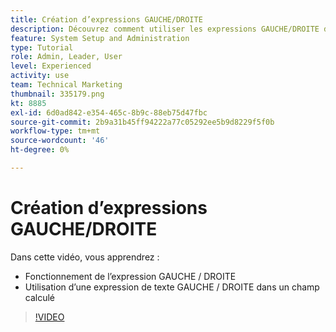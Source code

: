 ```yaml
---
title: Création d’expressions GAUCHE/DROITE
description: Découvrez comment utiliser les expressions GAUCHE/DROITE dans un champ calculé dans Adobe [!DNL Workfront].
feature: System Setup and Administration
type: Tutorial
role: Admin, Leader, User
level: Experienced
activity: use
team: Technical Marketing
thumbnail: 335179.png
kt: 8885
exl-id: 6d0ad842-e354-465c-8b9c-88eb75d47fbc
source-git-commit: 2b9a31b45ff94222a77c05292ee5b9d8229f5f0b
workflow-type: tm+mt
source-wordcount: '46'
ht-degree: 0%

---
```


# Création d’expressions GAUCHE/DROITE

Dans cette vidéo, vous apprendrez :

* Fonctionnement de l’expression GAUCHE / DROITE
* Utilisation d’une expression de texte GAUCHE / DROITE dans un champ calculé

>[!VIDEO](https://video.tv.adobe.com/v/335179/?quality=12)
